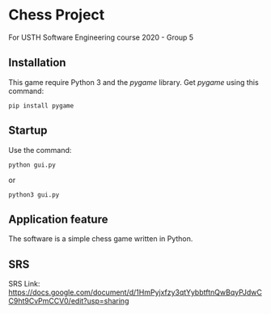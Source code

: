 # Chess Project
For USTH Software Engineering course 2020 - Group 5

## Installation
This game require Python 3 and the *pygame* library.
Get *pygame* using this command:
```
pip install pygame
```
## Startup
Use the command:
```
python gui.py
```
or
```
python3 gui.py
```
## Application feature
The software is a simple chess game written in Python.

## SRS
SRS Link: https://docs.google.com/document/d/1HmPyjxfzy3qtYybbtftnQwBqyPJdwCC9ht9CvPmCCV0/edit?usp=sharing
